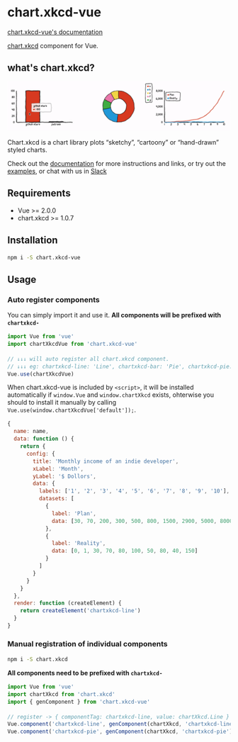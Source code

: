 # chart.xkcd-vue

[chart.xkcd-vue's documentation](https://shiyiya.github.io/chart.xkcd-vue/)

[chart.xkcd](https://timqian.com/chart.xkcd/) component for Vue.

## what's chart.xkcd?

[![](https://raw.githubusercontent.com/timqian/images/master/20190819131226.gif)](https://timqian.com/chart.xkcd/)

Chart.xkcd is a chart library plots “sketchy”, “cartoony” or “hand-drawn” styled charts.

Check out the [documentation](https://timqian.com/chart.xkcd/) for more instructions and links, or try out the [examples](./examples), or chat with us in [Slack](https://join.slack.com/t/t9tio/shared_invite/enQtNjgzMzkwMDM0NTE3LTE5ZTUzYjU4Y2I0YzRiZjNkYTkzMzE1ZmM0NDdmYzRlZmMxNGY1MzZlN2EwYjYyNWVlMWY0Nzk2MDBhNWZlY2I)

## Requirements

- Vue >= 2.0.0
- chart.xkcd >= 1.0.7

## Installation

```bash
npm i -S chart.xkcd-vue
```

## Usage

### Auto register components

You can simply import it and use it.
**All components will be prefixed with `chartxkcd-`**

```js
import Vue from 'vue'
import chartXkcdVue from 'chart.xkcd-vue'

// ↓↓↓ will auto register all chart.xkcd component.
// ↓↓↓ eg: chartxkcd-line: 'Line', chartxkcd-bar: 'Pie', chartxkcd-pie: 'Bar' ...
Vue.use(chartXkcdVue)
```

When chart.xkcd-vue is included by `<script>`, it will be installed automatically if `window.Vue` and `window.chartXkcd` exists, ohterwise you should to install it manually by calling `Vue.use(window.chartXkcdVue['default']);`.

```js
{
  name: name,
  data: function () {
    return {
      config: {
        title: 'Monthly income of an indie developer',
        xLabel: 'Month',
        yLabel: '$ Dollors',
        data: {
          labels: ['1', '2', '3', '4', '5', '6', '7', '8', '9', '10'],
          datasets: [
            {
              label: 'Plan',
              data: [30, 70, 200, 300, 500, 800, 1500, 2900, 5000, 8000]
            },
            {
              label: 'Reality',
              data: [0, 1, 30, 70, 80, 100, 50, 80, 40, 150]
            }
          ]
        }
      }
    }
  },
  render: function (createElement) {
    return createElement('chartxkcd-line')
  }
}
```

### Manual registration of individual components

```bash
npm i -S chart.xkcd
```

**All components need to be prefixed with `chartxkcd-`**

```js
import Vue from 'vue'
import chartXkcd from 'chart.xkcd'
import { genComponent } from 'chart.xkcd-vue'

// register -> { componentTag: chartxkcd-line, value: chartXkcd.Line }
Vue.component('chartxkcd-line', genComponent(chartXkcd, 'chartxkcd-line'))
Vue.component('chartxkcd-pie', genComponent(chartXkcd, 'chartxkcd-pie'))
```
